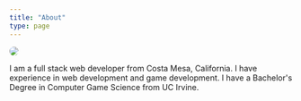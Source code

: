 ```yaml
---
title: "About"
type: page
---
```

<img src="/images/me.png" style="border-radius: 50%">

I am a full stack web developer from Costa Mesa, California. I have experience in web development and game development. I have a Bachelor's Degree in Computer Game Science from UC Irvine.
